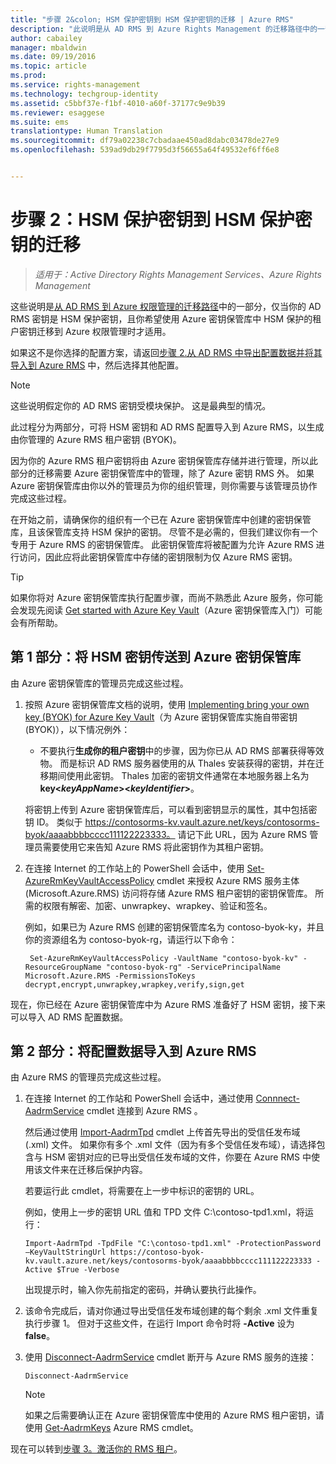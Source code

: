 ```yaml
---
title: "步骤 2&colon; HSM 保护密钥到 HSM 保护密钥的迁移 | Azure RMS"
description: "此说明是从 AD RMS 到 Azure Rights Management 的迁移路径中的一部分，仅当你的 AD RMS 密钥是 HSM 保护密钥，且你希望使用 Azure 密钥保管库中 HSM 保护的租户密钥迁移到 Azure Rights Management 时才适用。"
author: cabailey
manager: mbaldwin
ms.date: 09/19/2016
ms.topic: article
ms.prod: 
ms.service: rights-management
ms.technology: techgroup-identity
ms.assetid: c5bbf37e-f1bf-4010-a60f-37177c9e9b39
ms.reviewer: esaggese
ms.suite: ems
translationtype: Human Translation
ms.sourcegitcommit: df79a02238c7cbadaae450ad8dabc03478de27e9
ms.openlocfilehash: 539ad9db29f7795d3f56655a64f49532ef6ff6e8


---
```


# 步骤 2：HSM 保护密钥到 HSM 保护密钥的迁移

>*适用于：Active Directory Rights Management Services、Azure Rights Management*


这些说明是[从 AD RMS 到 Azure 权限管理的迁移路径](migrate-from-ad-rms-to-azure-rms.md)中的一部分，仅当你的 AD RMS 密钥是 HSM 保护密钥，且你希望使用 Azure 密钥保管库中 HSM 保护的租户密钥迁移到 Azure 权限管理时才适用。 

如果这不是你选择的配置方案，请返回[步骤 2.从 AD RMS 中导出配置数据并将其导入到 Azure RMS](migrate-from-ad-rms-phase1.md#step-2-export-configuration-data-from-ad-rms-and-import-it-to-azure-rms) 中，然后选择其他配置。

> [!NOTE]
> 这些说明假定你的 AD RMS 密钥受模块保护。 这是最典型的情况。 

此过程分为两部分，可将 HSM 密钥和 AD RMS 配置导入到 Azure RMS，以生成由你管理的 Azure RMS 租户密钥 (BYOK)。

因为你的 Azure RMS 租户密钥将由 Azure 密钥保管库存储并进行管理，所以此部分的迁移需要 Azure 密钥保管库中的管理，除了 Azure 密钥 RMS 外。 如果 Azure 密钥保管库由你以外的管理员为你的组织管理，则你需要与该管理员协作完成这些过程。

在开始之前，请确保你的组织有一个已在 Azure 密钥保管库中创建的密钥保管库，且该保管库支持 HSM 保护的密钥。 尽管不是必需的，但我们建议你有一个专用于 Azure RMS 的密钥保管库。 此密钥保管库将被配置为允许 Azure RMS 进行访问，因此应将此密钥保管库中存储的密钥限制为仅 Azure RMS 密钥。


> [!TIP]
> 如果你将对 Azure 密钥保管库执行配置步骤，而尚不熟悉此 Azure 服务，你可能会发现先阅读 [Get started with Azure Key Vault](https://azure.microsoft.com/documentation/articles/key-vault-get-started/)（Azure 密钥保管库入门）可能会有所帮助。 


## 第 1 部分：将 HSM 密钥传送到 Azure 密钥保管库

由 Azure 密钥保管库的管理员完成这些过程。

1.  按照 Azure 密钥保管库文档的说明，使用 [Implementing bring your own key (BYOK) for Azure Key Vault](https://azure.microsoft.com/documentation/articles/key-vault-hsm-protected-keys/#implementing-bring-your-own-key-byok-for-azure-key-vault)（为 Azure 密钥保管库实施自带密钥 (BYOK)），以下情况例外：

    - 不要执行**生成你的租户密钥**中的步骤，因为你已从 AD RMS 部署获得等效物。 而是标识 AD RMS 服务器使用的从 Thales 安装获得的密钥，并在迁移期间使用此密钥。 Thales 加密的密钥文件通常在本地服务器上名为 **key<*keyAppName*><*keyIdentifier*>**。

    将密钥上传到 Azure 密钥保管库后，可以看到密钥显示的属性，其中包括密钥 ID。 类似于 https://contosorms-kv.vault.azure.net/keys/contosorms-byok/aaaabbbbcccc111122223333。 请记下此 URL，因为 Azure RMS 管理员需要使用它来告知 Azure RMS 将此密钥作为其租户密钥。

2. 在连接 Internet 的工作站上的 PowerShell 会话中，使用 [Set-AzureRmKeyVaultAccessPolicy](https://msdn.microsoft.com/library/mt603625.aspx ) cmdlet 来授权 Azure RMS 服务主体 (Microsoft.Azure.RMS) 访问将存储 Azure RMS 租户密钥的密钥保管库。 所需的权限有解密、加密、unwrapkey、wrapkey、验证和签名。
    
    例如，如果已为 Azure RMS 创建的密钥保管库名为 contoso-byok-ky，并且你的资源组名为 contoso-byok-rg，请运行以下命令：
    
        Set-AzureRmKeyVaultAccessPolicy -VaultName "contoso-byok-kv" -ResourceGroupName "contoso-byok-rg" -ServicePrincipalName Microsoft.Azure.RMS -PermissionsToKeys decrypt,encrypt,unwrapkey,wrapkey,verify,sign,get


现在，你已经在 Azure 密钥保管库中为 Azure RMS 准备好了 HSM 密钥，接下来可以导入 AD RMS 配置数据。

## 第 2 部分：将配置数据导入到 Azure RMS

由 Azure RMS 的管理员完成这些过程。

1.  在连接 Internet 的工作站和 PowerShell 会话中，通过使用 [Connnect-AadrmService](https://msdn.microsoft.com/library/dn629415.aspx ) cmdlet 连接到 Azure RMS 。
    
    然后通过使用 [Import-AadrmTpd](https://msdn.microsoft.com/library/dn857523.aspx) cmdlet 上传首先导出的受信任发布域 (.xml) 文件。 如果你有多个 .xml 文件（因为有多个受信任发布域），请选择包含与 HSM 密钥对应的已导出受信任发布域的文件，你要在 Azure RMS 中使用该文件来在迁移后保护内容。 
    
    若要运行此 cmdlet，将需要在上一步中标识的密钥的 URL。
    
    例如，使用上一步的密钥 URL 值和 TPD 文件 C:\contoso-tpd1.xml，将运行：
    
    ```
    Import-AadrmTpd -TpdFile "C:\contoso-tpd1.xml" -ProtectionPassword –KeyVaultStringUrl https://contoso-byok-kv.vault.azure.net/keys/contosorms-byok/aaaabbbbcccc111122223333 -Active $True -Verbose
    ```
    
    出现提示时，输入你先前指定的密码，并确认要执行此操作。

2.  该命令完成后，请对你通过导出受信任发布域创建的每个剩余 .xml 文件重复执行步骤 1。 但对于这些文件，在运行 Import 命令时将 **-Active** 设为 **false**。  

3.  使用 [Disconnect-AadrmService](http://msdn.microsoft.com/library/windowsazure/dn629416.aspx) cmdlet 断开与 Azure RMS 服务的连接：

    ```
    Disconnect-AadrmService
    ```

    > [!NOTE]
    > 如果之后需要确认正在 Azure 密钥保管库中使用的 Azure RMS 租户密钥，请使用 [Get-AadrmKeys](https://msdn.microsoft.com/library/dn629420.aspx) Azure RMS cmdlet。

现在可以转到[步骤 3。激活你的 RMS 租户](migrate-from-ad-rms-phase1.md#step-3-activate-your-rms-tenant)。




<!--HONumber=Sep16_HO3-->


